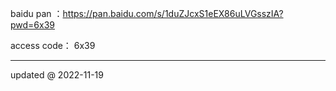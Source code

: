 baidu pan ：https://pan.baidu.com/s/1duZJcxS1eEX86uLVGsszIA?pwd=6x39

access code： 6x39

---

updated @ 2022-11-19

